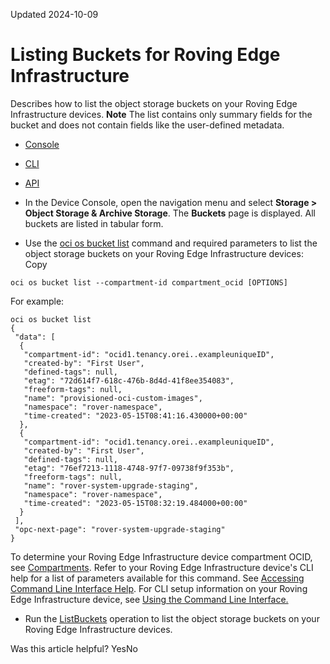 Updated 2024-10-09
# Listing Buckets for Roving Edge Infrastructure
Describes how to list the object storage buckets on your Roving Edge Infrastructure devices.
**Note**
The list contains only summary fields for the bucket and does not contain fields like the user-defined metadata.
  * [Console](https://docs.oracle.com/en-us/iaas/Content/Rover/Object_Storage/Bucket/list_bucket.htm)
  * [CLI](https://docs.oracle.com/en-us/iaas/Content/Rover/Object_Storage/Bucket/list_bucket.htm)
  * [API](https://docs.oracle.com/en-us/iaas/Content/Rover/Object_Storage/Bucket/list_bucket.htm)


  * In the Device Console, open the navigation menu and select **Storage > Object Storage & Archive Storage**. The **Buckets** page is displayed. All buckets are listed in tabular form.
  * Use the [oci os bucket list](https://docs.oracle.com/iaas/tools/oci-cli/latest/oci_cli_docs/cmdref/os/bucket/list.html) command and required parameters to list the object storage buckets on your Roving Edge Infrastructure devices:
Copy
```
oci os bucket list --compartment-id compartment_ocid [OPTIONS]
```

For example:
```
oci os bucket list
{
 "data": [
  {
   "compartment-id": "ocid1.tenancy.orei..exampleuniqueID",
   "created-by": "First User",
   "defined-tags": null,
   "etag": "72d614f7-618c-476b-8d4d-41f8ee354083",
   "freeform-tags": null,
   "name": "provisioned-oci-custom-images",
   "namespace": "rover-namespace",
   "time-created": "2023-05-15T08:41:16.430000+00:00"
  },
  {
   "compartment-id": "ocid1.tenancy.orei..exampleuniqueID",
   "created-by": "First User",
   "defined-tags": null,
   "etag": "76ef7213-1118-4748-97f7-09738f9f353b",
   "freeform-tags": null,
   "name": "rover-system-upgrade-staging",
   "namespace": "rover-namespace",
   "time-created": "2023-05-15T08:32:19.484000+00:00"
  }
 ],
 "opc-next-page": "rover-system-upgrade-staging"
}
```

To determine your Roving Edge Infrastructure device compartment OCID, see [Compartments](https://docs.oracle.com/en-us/iaas/Content/Rover/compartments.htm#comparments "Describes how the Roving Edge Infrastructure device uses its compartment, and how to gain information on it.").
Refer to your Roving Edge Infrastructure device's CLI help for a list of parameters available for this command. See [Accessing Command Line Interface Help](https://docs.oracle.com/en-us/iaas/Content/Rover/Access/cli_install.htm#CLIAccessHelp).
For CLI setup information on your Roving Edge Infrastructure device, see [Using the Command Line Interface.](https://docs.oracle.com/en-us/iaas/Content/Rover/Access/cli_install.htm#CLI "Describes how to use the Command Line Interface to access a a Roving Edge Infrastructure device.")
  * Run the [ListBuckets](https://docs.oracle.com/iaas/api/#/en/objectstorage/latest/Bucket/ListBuckets) operation to list the object storage buckets on your Roving Edge Infrastructure devices.


Was this article helpful?
YesNo

